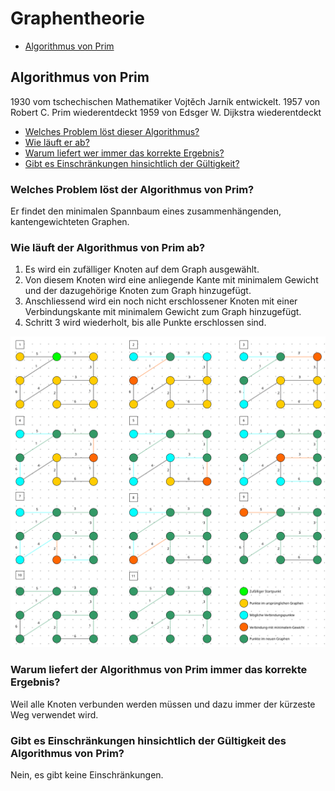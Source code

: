 # Graphentheorie

- [Algorithmus von Prim](#algorithmus-von-prim)

## Algorithmus von Prim

1930 vom tschechischen Mathematiker Vojtěch Jarník entwickelt.
1957 von Robert C. Prim wiederentdeckt
1959 von Edsger W. Dijkstra wiederentdeckt

- [Welches Problem löst dieser Algorithmus?](#welches-problem-löst-der-algorithmus-von-prim)
- [Wie läuft er ab?](#wie-läuft-der-algorithmus-von-prim-ab)
- [Warum liefert wer immer das korrekte Ergebnis?](#warum-liefert-der-algorithmus-von-prim-immer-das-korrekte-ergebnis)
- [Gibt es Einschränkungen hinsichtlich der Gültigkeit?](#gibt-es-einschränkungen-hinsichtlich-der-gültigkeit-des-algorithmus-von-prim)

### Welches Problem löst der Algorithmus von Prim?

Er findet den minimalen Spannbaum eines zusammenhängenden, kantengewichteten Graphen.

### Wie läuft der Algorithmus von Prim ab?

1. Es wird ein zufälliger Knoten auf dem Graph ausgewählt.
2. Von diesem Knoten wird eine anliegende Kante mit minimalem Gewicht und der dazugehörige Knoten zum Graph hinzugefügt.
3. Anschliessend wird ein noch nicht erschlossener Knoten mit einer Verbindungskante mit minimalem Gewicht zum Graph hinzugefügt.
4. Schritt 3 wird wiederholt, bis alle Punkte erschlossen sind.

[![Beispielgraph](./images/prim-example.svg)](./images/prim-example.svg)

### Warum liefert der Algorithmus von Prim immer das korrekte Ergebnis?

Weil alle Knoten verbunden werden müssen und dazu immer der kürzeste Weg verwendet wird.

### Gibt es Einschränkungen hinsichtlich der Gültigkeit des Algorithmus von Prim?

Nein, es gibt keine Einschränkungen.
